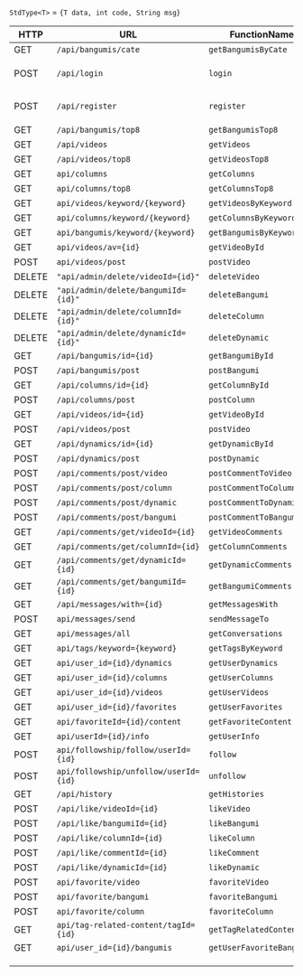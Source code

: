 `StdType<T>` = `{T data, int code, String msg}`

| HTTP   | URL                                   | FunctionName              | Parameter                                                | ReturnType                         | Token               |
| ------ | ------------------------------------- | ------------------------- | -------------------------------------------------------- | ---------------------------------- | ------------------- |
| GET    | `/api/bangumis/cate`                  | `getBangumisByCate`       | `void`                                                   | `List<BangumisByCateResult>`       | `PassToken`         |
| POST   | `/api/login`                          | `login`                   | `LoginRequestUser` = `{username, password}`              | `StdType<String>`                  | `PassToken`         |
| POST   | `/api/register`                       | `register`                | `RegisterRequestUser` = `{username, password, nickname}` | `StdType<null>`                    | `PassToken`         |
| GET    | `/api/bangumis/top8`                  | `getBangumisTop8`         | `void`                                                   | `List<Bangumi>`                    | `PassToken`         |
| GET    | `/api/videos`                         | `getVideos`               | `void`                                                   | `List<VideoResult>`                | `PassToken`         |
| GET    | `/api/videos/top8`                    | `getVideosTop8`           | `void`                                                   | `List<VideoResult>`                | `PassToken`         |
| GET    | `api/columns`                         | `getColumns`              | `void`                                                   | `List<ColumnResult>`               | `PassToken`         |
| GET    | `api/columns/top8`                    | `getColumnsTop8`          | `void`                                                   | `List<ColumnResult>`               | `PassToken`         |
| GET    | `api/videos/keyword/{keyword}`        | `getVideosByKeyword`      | `void`                                                   | `List<VideoResult>`                | `PassToken`         |
| GET    | `api/columns/keyword/{keyword}`       | `getColumnsByKeyword`     | `void`                                                   | `List<ColumnResult>`               | `PassToken`         |
| GET    | `api/bangumis/keyword/{keyword}`      | `getBangumisByKeyword`    | `void`                                                   | `List<Bangumi>`                    | `PassToken`         |
| GET    | `api/videos/av={id}`                  | `getVideoById`            | `void`                                                   | `StdType<Video>`                   | `PassToken`         |
| POST   | `api/videos/post`                     | `postVideo`               | `PostVideoRequest`                                       | `StdType<>`                        | `NeedToken`         |
| DELETE | `"api/admin/delete/videoId={id}"`     | `deleteVideo`             | `id`                                                     | `StdType<>`                        | `AsAdmin`           |
| DELETE | `"api/admin/delete/bangumiId={id}"`   | `deleteBangumi`           | `id`                                                     | `StdType<>`                        | `AsAdmin`           |
| DELETE | `"api/admin/delete/columnId={id}"`    | `deleteColumn`            | `id`                                                     | `StdType<>`                        | `AsAdmin`           |
| DELETE | `"api/admin/delete/dynamicId={id}"`   | `deleteDynamic`           | `id`                                                     | `StdType<>`                        | `AsAdmin`           |
| GET    | `/api/bangumis/id={id}`               | `getBangumiById`          | `id`                                                     | `StdType<BangumiContentResult>`    | **`OptionalToken`** |
| POST   | `/api/bangumis/post`                  | `postBangumi`             | `PostBangumiRequest`                                     | `StdType<>`                        | `AsAdmin`           |
| GET    | `/api/columns/id={id}`                | `getColumnById`           | `id`                                                     | `StdType<ColumnContentResult`      | **`OptionalToken`** |
| POST   | `/api/columns/post`                   | `postColumn`              | `PostColumnRequest`                                      | `StdType<>`                        | `NeedToken`         |
| GET    | `/api/videos/id={id}`                 | `getVideoById`            | `id`                                                     | `StdType<VideoContentResult>`      | **`OptionalToken`** |
| POST   | `/api/videos/post`                    | `postVideo`               | `PostVideoRequest`                                       | `StdType<>`                        | `NeedToken`         |
| GET    | `/api/dynamics/id={id}`               | `getDynamicById`          | `id`                                                     | `StdType<DynamicContentResult>`    | **`OptionalToken`** |
| POST   | `/api/dynamics/post`                  | `postDynamic`             | `PostDynamicRequest`                                     | `StdType<>`                        | `NeedToken`         |
| POST   | `/api/comments/post/video`            | `postCommentToVideo`      | `PostCommentRequest`                                     | `StdType<>`                        | `NeedToken`         |
| POST   | `/api/comments/post/column`           | `postCommentToColumn`     | `PostCommentRequest`                                     | `StdType<>`                        | `NeedToken`         |
| POST   | `/api/comments/post/dynamic`          | `postCommentToDynamic`    | `PostCommentRequest`                                     | `StdType<>`                        | `NeedToken`         |
| POST   | `/api/comments/post/bangumi`          | `postCommentToBangumi`    | `PostCommentRequest`                                     | `StdType<>`                        | `NeedToken`         |
| GET    | `/api/comments/get/videoId={id}`      | `getVideoComments`        | `id`                                                     | `List<CommentResult>`              | `PassToken`         |
| GET    | `/api/comments/get/columnId={id}`     | `getColumnComments`       | `id`                                                     | `List<CommentResult>`              | `PassToken`         |
| GET    | `/api/comments/get/dynamicId={id}`    | `getDynamicComments`      | `id`                                                     | `List<CommentResult>`              | `PassToken`         |
| GET    | `/api/comments/get/bangumiId={id}`    | `getBangumiComments`      | `id`                                                     | `List<CommentResult>`              | `PassToken`         |
| GET    | `/api/messages/with={id}`             | `getMessagesWith`         | `id`                                                     | `List<UserMessageResult>`          | `NeedToken`         |
| POST   | `api/messages/send`                   | `sendMessageTo`           | `PostMessageRequest`                                     | `StdType<>`                        | `NeedToken`         |
| GET    | `api/messages/all`                    | `getConversations`        | `void`                                                   | `List<UserConversationResult>`     | `NeedToken`         |
| GET    | `api/tags/keyword={keyword}`          | `getTagsByKeyword`        | `keyword`                                                | `List<Tag>`                        | `PassToken`         |
| GET    | `api/user_id={id}/dynamics`           | `getUserDynamics`         | `id`                                                     | `List<UserDynamicResult>`          | `PassToken`         |
| GET    | `api/user_id={id}/columns`            | `getUserColumns`          | `id`                                                     | `List<UserColumnResult>`           | `PassToken`         |
| GET    | `api/user_id={id}/videos`             | `getUserVideos`           | `id`                                                     | `List<UserVideoResult>`            | `PassToken`         |
| GET    | `api/user_id={id}/favorites`          | `getUserFavorites`        | `id`                                                     | `List<UserFavoriteResult>`         | `PassToken`         |
| GET    | `api/favoriteId={id}/content`         | `getFavoriteContent`      | `id`                                                     | `StdType<FavoriteContentResult>`   | `PassToken`         |
| GET    | `api/userId={id}/info`                | `getUserInfo`             | `id`                                                     | `StdType<UserPublicInfoResult>`    | **`OptionalTOken`** |
| POST   | `api/followship/follow/userId={id}`   | `follow`                  | `id`                                                     | `StdType<>`                        | `NeedToken`         |
| POST   | `api/followship/unfollow/userId={id}` | `unfollow`                | `id`                                                     | `StdType<>`                        | `NeedToken`         |
| GET    | `/api/history`                        | `getHistories`            | `void`                                                   | `HistroryResult`                   | `NeedToken`         |
| POST   | `/api/like/videoId={id}`              | `likeVideo`               | `id`                                                     | `StdType<>`                        | `NeedToken`         |
| POST   | `/api/like/bangumiId={id}`            | `likeBangumi`             | `id`                                                     | `StdType<>`                        | `NeedToken`         |
| POST   | `/api/like/columnId={id}`             | `likeColumn`              | `id`                                                     | `StdType<>`                        | `NeedToken`         |
| POST   | `/api/like/commentId={id}`            | `likeComment`             | `id`                                                     | `StdType<>`                        | `NeedToken`         |
| POST   | `/api/like/dynamicId={id}`            | `likeDynamic`             | `id`                                                     | `StdType<>`                        | `NeedToken`         |
| POST   | `api/favorite/video`                  | `favoriteVideo`           | `FavoriteRequest`                                        | `StdType<>`                        | `NeedToken`         |
| POST   | `api/favorite/bangumi`                | `favoriteBangumi`         | `FavoriteRequest`                                        | `StdType<>`                        | `NeedToken`         |
| POST   | `api/favorite/column`                 | `favoriteColumn`          | `FavoriteRequest`                                        | `StdType<>`                        | `NeedToken`         |
| GET    | `api/tag-related-content/tagId={id}`  | `getTagRelatedContent`    | `id`                                                     | `StdType<TagRelatedContentResult>` | `PassToken`         |
| GET    | `api/user_id={id}/bangumis`           | `getUserFavoriteBangumis` | `id`                                                     | `List<BangumiResult>`              | `PassToken`         |
|        |                                       |                           |                                                          |                                    |                     |
|        |                                       |                           |                                                          |                                    |                     |
|        |                                       |                           |                                                          |                                    |                     |

